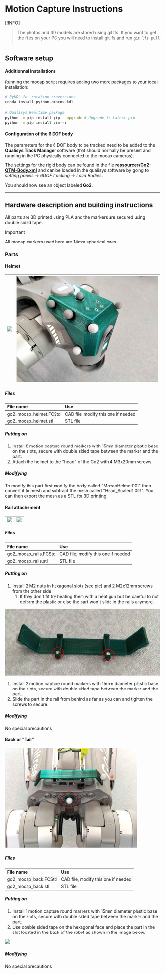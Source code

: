 Motion Capture Instructions
==
[!INFO]
> The photos and 3D models are stored using git lfs. If you want to get the files on your PC you will need to install git lfs and run  `git lfs pull` . 

## Software setup

#### Additionnal installations
Running the mocap script requires adding two more packages to your local installation:
```bash
# PyKDL for rotation conversions
conda install python-orocos-kdl 

# Qualisys Realtime package
python -m pip install pip --upgrade # Upgrade to latest pip
python -m pip install qtm-rt
```

#### Configuration of the 6 DOF body 
The parameters for the 6 DOF body to be tracked need to be added to the **Qualisys Track Manager** software (that should normally be present and running in the PC physically connected to the mocap cameras).

The settings for the rigid body can be found in the file **[ressources/Go2-QTM-Body.xml](Go2-QTM-Body.xml)** and can be loaded in the qualisys software by going to *setting panels* -> *6DOF tracking* -> *Load Bodies*.

You should now see an object labeled **Go2**.

---
## Hardware description and building instructions
All parts are 3D printed using PLA and the markers are secured using double sided tape.

> [!IMPORTANT]
> All mocap markers used here are 14mm spherical ones.

### Parts

#### Helmet
 

| ![](photos/image-1736521381091.png?raw=1) | ![](photos/image-1736521391096.png?raw=1) |
| :------------------------------------------------------------------------------------------------------------------------- | :------------------------------------------------------------------------------------------------------------------------- |

##### Files

| File name                 | Use                                     |
| :------------------------ | :-------------------------------------- |
| go2_mocap_helmet.FCStd    | CAD file, modify this one if needed     |
| go2_mocap_helmet.stl      | STL file                                |


##### Putting on

1. Install 8 motion capture round markers with 15mm diameter plastic base on the slots,  secure with double sided tape between the marker and the part.
2. Attach the helmet to the "head" of the Go2 with 4 M3x20mm screws.

##### Modifying

To modify this part first modify the body called "MocapHelmet001" then convert it to mesh and subtract the mesh called "Head_Scaled1.001". You can then export the mesh as a STL for 3D printing.

#### Rail attachement

| ![](photos/image-1736521515563.png?raw=1) | ![](photos/image-1736521527914.png?raw=1) |
| :------------------------------------------------------------------------------------------------------------------------- | :------------------------------------------------------------------------------------------------------------------------- |



##### Files

| File name             | Use                                     |
| :-------------------- | :-------------------------------------- |
| go2_mocap_rails.FCStd | CAD file, modify this one if needed     |
| go2_mocap_rails.stl   | STL file                                |


##### Putting on

1. Install 2 M2 nuts in hexagonal slots (see pic) and 2 M2x12mm screws from the other side
   1. If they don't fit try heating them with a heat gun but be careful to not deform the plastic or else the part won't slide in the rails anymore.

<img src="photos/image-1736521593508.png?raw=1" width="610" height="null" />

1. Install 2 motion capture round markers with 15mm diameter plastic base on the slots, secure with double sided tape between the marker and the part.
2. Slide the part in the rail from behind as far as you can and tighten the screws to secure.

##### Modifying

No special precautions

#### Back or "Tail"

##### <img src="photos/image-1736522398812.png?raw=1" width="429" />

##### Files

| File name            | Use                                     |
| :------------------- | :-------------------------------------- |
| go2_mocap_back.FCStd | CAD file, modify this one if needed     |
| go2_mocap_back.stl   | STL file                                |


##### Putting on

1. Install 1 motion capture round markers with 15mm diameter plastic base on the slots,  secure with double sided tape between the marker and the part.
2. Use double sided tape on the hexagonal face and place the part in the slot located in the back of the robot as shown in the image below.

<img src="photos/image-1736522275053.png?raw=1" width="447" height="null" />

##### Modifying

No special precautions

